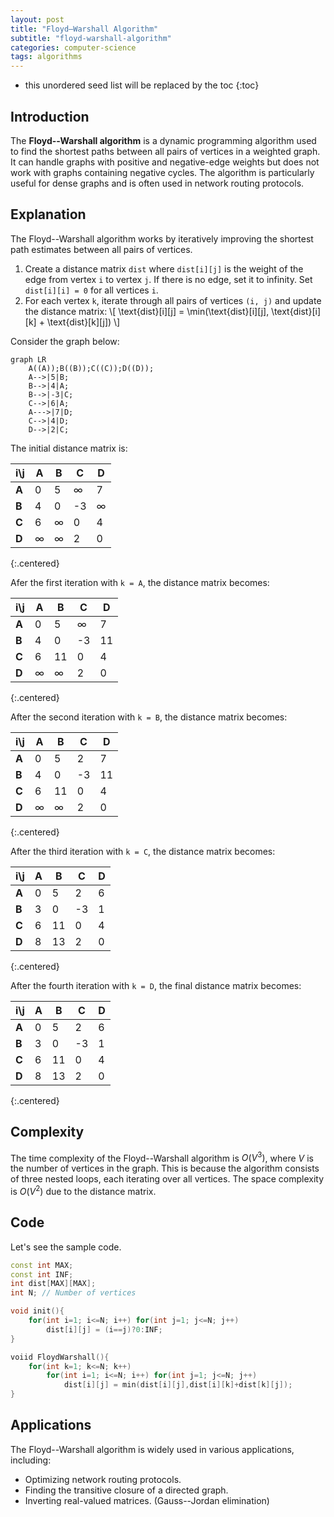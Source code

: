 ```yaml
---
layout: post
title: "Floyd–Warshall Algorithm"
subtitle: "floyd-warshall-algorithm"
categories: computer-science
tags: algorithms
---
```


<!--more-->
* this unordered seed list will be replaced by the toc
{:toc}

## Introduction

The **Floyd--Warshall algorithm** is a dynamic programming algorithm used to find the shortest paths between all pairs of vertices in a weighted graph.
It can handle graphs with positive and negative-edge weights but does not work with graphs containing negative cycles.
The algorithm is particularly useful for dense graphs and is often used in network routing protocols.

## Explanation

The Floyd--Warshall algorithm works by iteratively improving the shortest path estimates between all pairs of vertices.

1. Create a distance matrix `dist` where `dist[i][j]` is the weight of the edge from vertex `i` to vertex `j`. If there is no edge, set it to infinity. Set `dist[i][i] = 0` for all vertices `i`.
2. For each vertex `k`, iterate through all pairs of vertices `(i, j)` and update the distance matrix:
\\[
\text{dist}[i][j] = \min(\text{dist}[i][j], \text{dist}[i][k] + \text{dist}[k][j])
\\]

Consider the graph below:
```mermaid
graph LR
    A((A));B((B));C((C));D((D));
    A-->|5|B;
    B-->|4|A;
    B-->|-3|C;
    C-->|6|A;
    A--->|7|D;
    C-->|4|D;
    D-->|2|C;
```

The initial distance matrix is:

| i\j   | A | B | C | D |
|-------|---|---|---|---|
| **A** | 0 | 5 | ∞ | 7 |
| **B** | 4 | 0 | -3| ∞ |
| **C** | 6 | ∞ | 0 | 4 |
| **D** | ∞ | ∞ | 2 | 0 |
{:.centered}

Afer the first iteration with `k = A`, the distance matrix becomes:

| i\j   | A | B | C | D |
|-------|---|---|---|---|
| **A** | 0 | 5 | ∞ | 7 |
| **B** | 4 | 0 | -3| 11 |
| **C** | 6 | 11| 0 | 4 |
| **D** | ∞ | ∞ | 2 | 0 |
{:.centered}

After the second iteration with `k = B`, the distance matrix becomes:

| i\j   | A | B | C | D |
|-------|---|---|---|---|
| **A** | 0 | 5 | 2 | 7 |
| **B** | 4 | 0 | -3| 11 |
| **C** | 6 | 11| 0 | 4 |
| **D** | ∞ | ∞ | 2 | 0 |
{:.centered}

After the third iteration with `k = C`, the distance matrix becomes:

| i\j   | A | B | C | D |
|-------|---|---|---|---|
| **A** | 0 | 5 | 2 | 6 |
| **B** | 3 | 0 | -3| 1 |
| **C** | 6 | 11| 0 | 4 |
| **D** | 8 | 13| 2 | 0 |
{:.centered}

After the fourth iteration with `k = D`, the final distance matrix becomes:

| i\j   | A | B | C | D |
|-------|---|---|---|---|
| **A** | 0 | 5 | 2 | 6 |
| **B** | 3 | 0 | -3| 1 |
| **C** | 6 | 11| 0 | 4 |
| **D** | 8 | 13| 2 | 0 |
{:.centered}

## Complexity

The time complexity of the Floyd--Warshall algorithm is $O(V^3)$, where $V$ is the number of vertices in the graph.
This is because the algorithm consists of three nested loops, each iterating over all vertices.
The space complexity is $O(V^2)$ due to the distance matrix.

## Code

Let's see the sample code.

```cpp
const int MAX;
const int INF;
int dist[MAX][MAX];
int N; // Number of vertices

void init(){
    for(int i=1; i<=N; i++) for(int j=1; j<=N; j++)
        dist[i][j] = (i==j)?0:INF;
}

voiid FloydWarshall(){
    for(int k=1; k<=N; k++)
        for(int i=1; i<=N; i++) for(int j=1; j<=N; j++)
            dist[i][j] = min(dist[i][j],dist[i][k]+dist[k][j]);
}
```

## Applications

The Floyd--Warshall algorithm is widely used in various applications, including:
* Optimizing network routing protocols.
* Finding the transitive closure of a directed graph.
* Inverting real-valued matrices. (Gauss--Jordan elimination)